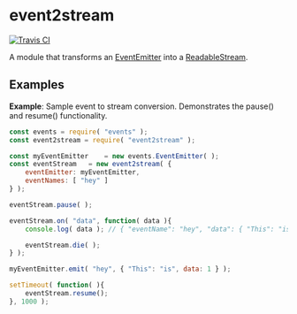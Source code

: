 # event2stream

[![Travis CI](https://travis-ci.org/robertkeizer/event2stream.svg?branch=master)](https://travis-ci.org/robertkeizer/event2stream)

A module that transforms an [EventEmitter](https://nodejs.org/api/events.html#events_class_eventemitter) into a [ReadableStream](https://nodejs.org/api/stream.html#stream_readable_streams).

## Examples

**Example**: Sample event to stream conversion. Demonstrates the pause() and resume() functionality.
```js
const events = require( "events" );
const event2stream = require( "event2stream" );

const myEventEmitter	= new events.EventEmitter( );
const eventStream	= new event2stream( {
	eventEmitter: myEventEmitter,
	eventNames: [ "hey" ]
} );

eventStream.pause( );

eventStream.on( "data", function( data ){
	console.log( data ); // { "eventName": "hey", "data": { "This": "is", data: 1 }

	eventStream.die( );
} );

myEventEmitter.emit( "hey", { "This": "is", data: 1 } );

setTimeout( function( ){
	eventStream.resume();
}, 1000 );
```
